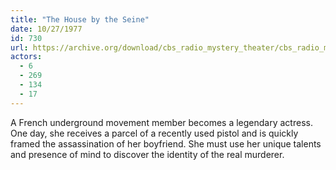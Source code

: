 ```yaml
---
title: "The House by the Seine"
date: 10/27/1977
id: 730
url: https://archive.org/download/cbs_radio_mystery_theater/cbs_radio_mystery_theater-0701-0750.zip/cbs_radio_mystery_theater-0701-0750%2Fcbsrmt_0730_the_house_by_the_seine.mp3
actors:
  - 6
  - 269
  - 134
  - 17
---
```

A French underground movement member becomes a legendary actress. One day, she receives a parcel of a recently used pistol and is quickly framed the assassination of her boyfriend. She must use her unique talents and presence of mind to discover the identity of the real murderer.